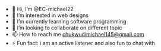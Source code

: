 - 👋 Hi, I’m @EC-michael22
- 👀 I’m interested in web designs
- 🌱 I’m currently learning software programming
- 💞️ I’m looking to collaborate on different topic
- 📫 How to reach me chukwudimichael145@gmail.com
- ⚡ Fun fact: i am an active listener and also fun to chat with

